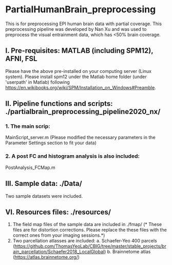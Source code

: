 # PartialHumanBrain_preprocessing
This is for preprocessing EPI human brain data with partial coverage.
This preprocessing pipeline was developed by Nan Xu and was used to preprocess the visual entrainment data, which has <50% brain coverage.

## I. Pre-requisites: MATLAB (including SPM12), AFNI, FSL
Please have the above pre-installed on your computing server (Linux system). Please install spm12 under the Matlab home folder (under 'userpath' in Matlab) following
https://en.wikibooks.org/wiki/SPM/Installation_on_Windows#Preamble.

## II. Pipeline functions and scripts: ./partialbrain_preprocessing_pipeline2020_nx/
### 1. The main scrip:
MainScript_server.m (Please modified the necessary parameters in the Parameter Settings section to fit your data)

###  2. A post FC and histogram analysis is also included:
PostAnalysis_FCMap.m

## III. Sample data: ./Data/
Two sample datasets were included. 

## VI. Resources files: ./resources/
1. The field map files of the sample data are included in ./fmap/
 (* These files are for distortion corrections. Please replace the these files with the correct ones from your imaging sessions.*)
2. Two parcellation atlasses are included: 
a. Schaefer-Yeo 400 parcels (https://github.com/ThomasYeoLab/CBIG/tree/master/stable_projects/brain_parcellation/Schaefer2018_LocalGlobal)
b. Brainnetome atlas  (https://atlas.brainnetome.org/)



